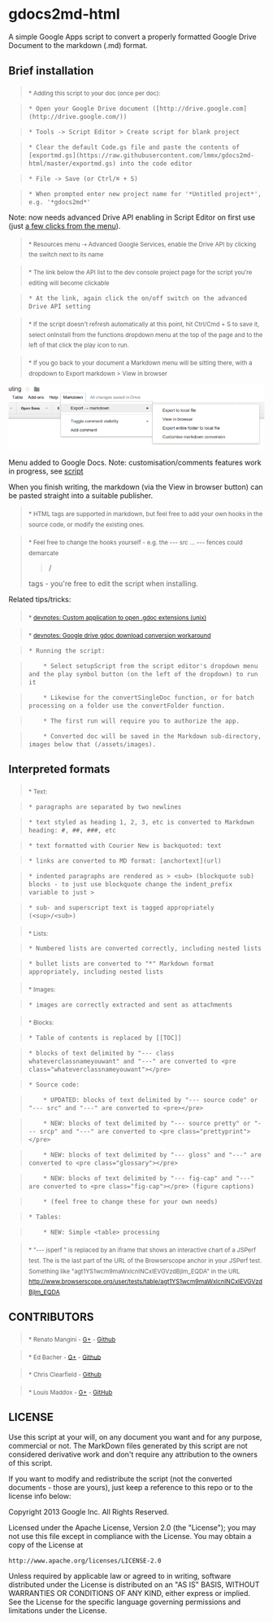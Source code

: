 # **gdocs2md-html**

A simple Google Apps script to convert a properly formatted Google Drive Document to the markdown (.md) format.

## **Brief installation**

> <sub>* Adding this script to your doc (once per doc):

>     * Open your Google Drive document ([http://drive.google.com](http://drive.google.com/))

>     * Tools -> Script Editor > Create script for blank project

>     * Clear the default Code.gs file and paste the contents of [exportmd.gs](https://raw.githubusercontent.com/lmmx/gdocs2md-html/master/exportmd.gs) into the code editor

>     * File -> Save (or Ctrl/⌘ + S)

>     * When prompted enter new project name for '*Untitled project*', e.g. '*gdocs2md*'

Note: now needs advanced Drive API enabling in Script Editor on first use (just [a few clicks from the menu](https://github.com/lmmx/devnotes/wiki/Enabling-advanced-Drive-API)).

> <sub>* Resources menu ⇢ Advanced Google Services, enable the Drive API by clicking the switch next to its name

> <sub>* The link below the API list to the dev console project page for the script you're editing will become clickable

>     * At the link, again click the on/off switch on the advanced Drive API setting

> <sub>* If the script doesn't refresh automatically at this point, hit Ctrl/Cmd + S to save it, select onInstall from the functions dropdown menu at the top of the page and to the left of that click the play icon to run.

> <sub>* If you go back to your document a Markdown menu will be sitting there, with a dropdown to Export markdown > View in browser

![](gdocs2md-html_images/image_0.png)

Menu added to Google Docs. Note: customisation/comments features work in progress, see [script](https://github.com/lmmx/gdocs2md-html/blob/master/exportmd.gs)

When you finish writing, the markdown (via the View in browser button) can be pasted straight into a suitable publisher.

> <sub>* HTML tags are supported in markdown, but feel free to add your own hooks in the source code, or modify the existing ones.

> <sub>* Feel free to change the hooks yourself - e.g. the --- src ... --- fences could demarcate <blockquote> / </blockquote>tags - you're free to edit the script when installing.

Related tips/tricks:

> <sub>* [devnotes: Custom application to open .gdoc extensions (unix)](https://github.com/lmmx/devnotes/wiki/Custom-application-to-open-.gdoc-extensions)

> <sub>* [devnotes: Google drive gdoc download conversion workaround](https://github.com/lmmx/devnotes/wiki/Google-drive-gdoc-download-conversion-workaround)

>     * Running the script:

>         * Select setupScript from the script editor's dropdown menu and the play symbol button (on the left of the dropdown) to run it

>         * Likewise for the convertSingleDoc function, or for batch processing on a folder use the convertFolder function.

>         * The first run will require you to authorize the app.

>         * Converted doc will be saved in the Markdown sub-directory, images below that (/assets/images).

## **Interpreted formats**

> <sub>* Text:

>     * paragraphs are separated by two newlines

>     * text styled as heading 1, 2, 3, etc is converted to Markdown heading: #, ##, ###, etc

>     * text formatted with Courier New is backquoted: text

>     * links are converted to MD format: [anchortext](url)

>     * indented paragraphs are rendered as > <sub> (blockquote sub) blocks - to just use blockquote change the indent_prefix variable to just >

>     * sub- and superscript text is tagged appropriately (<sup>/<sub>)

> <sub>* Lists:

>     * Numbered lists are converted correctly, including nested lists

>     * bullet lists are converted to "*" Markdown format appropriately, including nested lists

> <sub>* Images:

>     * images are correctly extracted and sent as attachments

> <sub>* Blocks:

>     * Table of contents is replaced by [[TOC]]

>     * blocks of text delimited by "--- class whateverclassnameyouwant" and "---" are converted to <pre class="whateverclassnameyouwant"></pre>

>     * Source code:

>         * UPDATED: blocks of text delimited by "--- source code" or "--- src" and "---" are converted to <pre></pre>

>         * NEW: blocks of text delimited by "--- source pretty" or "--- srcp" and "---" are converted to <pre class="prettyprint"></pre>

>         * NEW: blocks of text delimited by "--- gloss" and "---" are converted to <pre class="glossary"></pre>

>         * NEW: blocks of text delimited by "--- fig-cap" and "---" are converted to <pre class="fig-cap"></pre> (figure captions)

>         * (feel free to change these for your own needs)

>     * Tables:

>         * NEW: Simple <table> processing

> <sub>* "--- jsperf <testID>" is replaced by an iframe that shows an interactive chart of a JSPerf test. The <testID> is the last part of the URL of the Browserscope anchor in your JSPerf test. Something like "agt1YS1wcm9maWxlcnINCxIEVGVzdBjlm_EQDA" in the URL http://www.browserscope.org/user/tests/table/agt1YS1wcm9maWxlcnINCxIEVGVzdBjlm_EQDA

## **CONTRIBUTORS**

> <sub>* Renato Mangini - [G+](https://google.com/+renatomangini) - [Github](https://github.com/mangini)

> <sub>* Ed Bacher - [G+](https://plus.google.com/106923847899206957842) - [Github](https://github.com/evbacher)

> <sub>* Chris Clearfield - [Github](https://github.com/clearf)

> <sub>* Louis Maddox - [G+](https://plus.google.com/u/0/+LouisMaddox) - [GitHub](https://github.com/lmmx)

## **LICENSE**

Use this script at your will, on any document you want and for any purpose, commercial or not. The MarkDown files generated by this script are not considered derivative work and don't require any attribution to the owners of this script.

If you want to modify and redistribute the script (not the converted documents - those are yours), just keep a reference to this repo or to the license info below:

Copyright 2013 Google Inc. All Rights Reserved.

Licensed under the Apache License, Version 2.0 (the "License");
you may not use this file except in compliance with the License.
You may obtain a copy of the License at

    http://www.apache.org/licenses/LICENSE-2.0

Unless required by applicable law or agreed to in writing, software
distributed under the License is distributed on an "AS IS" BASIS,
WITHOUT WARRANTIES OR CONDITIONS OF ANY KIND, either express or implied.
See the License for the specific language governing permissions and
limitations under the License.

